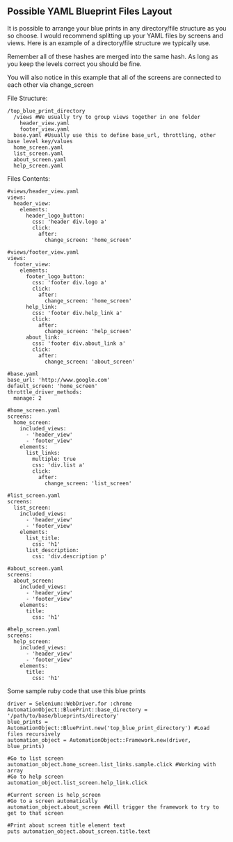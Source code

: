 Possible YAML Blueprint Files Layout
----

It is possible to arrange your blue prints in any directory/file structure as you so choose.  I would recommend splitting
up your YAML files by screens and views.  Here is an example of a directory/file structure we typically use.

Remember all of these hashes are merged into the same hash.  As long as you keep the levels correct you should be fine.

You will also notice in this example that all of the screens are connected to each other via change_screen

File Structure:
```
/top_blue_print_directory
  /views #We usually try to group views together in one folder
    header_view.yaml
    footer_view.yaml
  base.yaml #Usually use this to define base_url, throttling, other base level key/values
  home_screen.yaml
  list_screen.yaml
  about_screen.yaml
  help_screen.yaml
```
Files Contents:
```
#views/header_view.yaml
views:
  header_view:
    elements:
      header_logo_button:
        css: 'header div.logo a'
        click:
          after:
            change_screen: 'home_screen'

#views/footer_view.yaml
views:
  footer_view:
    elements:
      footer_logo_button:
        css: 'footer div.logo a'
        click:
          after:
            change_screen: 'home_screen'
      help_link:
        css: 'footer div.help_link a'
        click:
          after:
            change_screen: 'help_screen'
      about_link:
        css: 'footer div.about_link a'
        click:
          after:
            change_screen: 'about_screen'

#base.yaml
base_url: 'http://www.google.com'
default_screen: 'home_screen'
throttle_driver_methods:
  manage: 2

#home_screen.yaml
screens:
  home_screen:
    included_views:
      - 'header_view'
      - 'footer_view'
    elements:
      list_links:
        multiple: true
        css: 'div.list a'
        click:
          after:
            change_screen: 'list_screen'

#list_screen.yaml
screens:
  list_screen:
    included_views:
      - 'header_view'
      - 'footer_view'
    elements:
      list_title:
        css: 'h1'
      list_description:
        css: 'div.description p'

#about_screen.yaml
screens:
  about_screen:
    included_views:
      - 'header_view'
      - 'footer_view'
    elements:
      title:
        css: 'h1'

#help_screen.yaml
screens:
  help_screen:
    included_views:
      - 'header_view'
      - 'footer_view'
    elements:
      title:
        css: 'h1'
```

Some sample ruby code that use this blue prints
```
driver = Selenium::WebDriver.for :chrome
AutomationObject::BluePrint::base_directory = '/path/to/base/blueprints/directory'
blue_prints = AutomationObject::BluePrint.new('top_blue_print_directory') #Load files recursively
automation_object = AutomationObject::Framework.new(driver, blue_prints)

#Go to list screen
automation_object.home_screen.list_links.sample.click #Working with array
#Go to help screen
automation_object.list_screen.help_link.click

#Current screen is help_screen
#Go to a screen automatically
automation_object.about_screen #Will trigger the framework to try to get to that screen

#Print about screen title element text
puts automation_object.about_screen.title.text
```